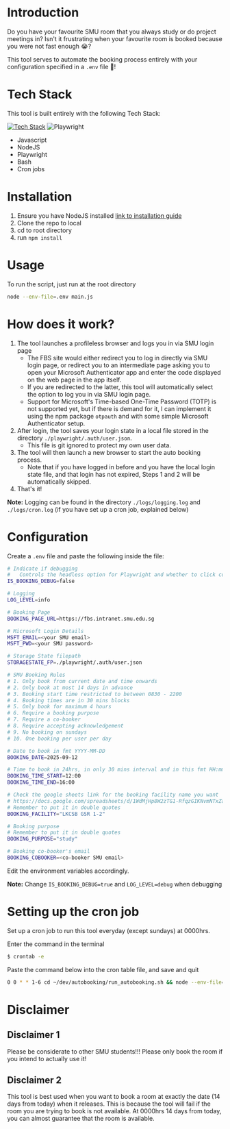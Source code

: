 # Introduction
Do you have your favourite SMU room that you always study or do project meetings in? Isn't it frustrating when your favourite room is booked because you were not fast enough 😭?

This tool serves to automate the booking process entirely with your configuration specified in a `.env` file 🚀!

# Tech Stack
This tool is built entirely with the following Tech Stack:

 [![Tech Stack](https://skillicons.dev/icons?i=js,nodejs,bash)](https://skillicons.dev) ![Playwright]("https://logo.svgcdn.com/l/playwright-plain.svg")


- Javascript
- NodeJS
- Playwright
- Bash
- Cron jobs

# Installation
1. Ensure you have NodeJS installed [link to installation guide](https://nodejs.org/en/download/)
2. Clone the repo to local
3. cd to root directory
4. run `npm install`

# Usage
To run the script, just run at the root directory

```bash
node --env-file=.env main.js
```

# How does it work?
1. The tool launches a profileless browser and logs you in via SMU login page
    - The FBS site would either redirect you to log in directly via SMU login page, or redirect you to an intermediate page asking you to open your Microsoft Authenticator app and enter the code displayed on the web page in the app itself.
    - If you are redirected to the latter, this tool will automatically select the option to log you in via SMU login page.
    - Support for Microsoft's Time-based One-Time Password (TOTP) is not supported yet, but if there is demand for it, I can implement it using the npm package `otpauth` and with some simple Microsoft Authenticator setup.
2. After login, the tool saves your login state in a local file stored in the directory `./playwright/.auth/user.json`.
    - This file is git ignored to protect my own user data.
3. The tool will then launch a new browser to start the auto booking process.
    - Note that if you have logged in before and you have the local login state file, and that login has not expired, Steps 1 and 2 will be automatically skipped.
4. That's it!

**Note:** Logging can be found in the directory `./logs/logging.log` and `./logs/cron.log` (if you have set up a cron job, explained below)

# Configuration
Create a `.env` file and paste the following inside the file:

```bash
# Indicate if debugging 
#   Controls the headless option for Playwright and whether to click confirm at booking page
IS_BOOKING_DEBUG=false

# Logging
LOG_LEVEL=info

# Booking Page
BOOKING_PAGE_URL=https://fbs.intranet.smu.edu.sg

# Microsoft Login Details
MSFT_EMAIL=<your SMU email>
MSFT_PWD=<your SMU password>

# Storage State filepath
STORAGESTATE_FP=./playwright/.auth/user.json

# SMU Booking Rules
# 1. Only book from current date and time onwards
# 2. Only book at most 14 days in advance
# 3. Booking start time restricted to between 0830 - 2200
# 4. Booking times are in 30 mins blocks
# 5. Only book for maximum 4 hours
# 6. Require a booking purpose
# 7. Require a co-booker
# 8. Require accepting acknowledgement
# 9. No booking on sundays
# 10. One booking per user per day

# Date to book in fmt YYYY-MM-DD
BOOKING_DATE=2025-09-12

# Time to book in 24hrs, in only 30 mins interval and in this fmt HH:mm
BOOKING_TIME_START=12:00
BOOKING_TIME_END=16:00

# Check the google sheets link for the booking facility name you want
# https://docs.google.com/spreadsheets/d/1WdMjHp8W2zTG1-RfqzGIKNvmNTxZaTqfgU8d_Oxxx2I/edit?usp=sharing
# Remember to put it in double quotes
BOOKING_FACILITY="LKCSB GSR 1-2"

# Booking purpose
# Remember to put it in double quotes
BOOKING_PURPOSE="study"

# Booking co-booker's email
BOOKING_COBOOKER=<co-booker SMU email>
```

Edit the environment variables accordingly.

**Note:** Change `IS_BOOKING_DEBUG=true` and `LOG_LEVEL=debug` when debugging

# Setting up the cron job
Set up a cron job to run this tool everyday (except sundays) at 0000hrs.

Enter the command in the terminal
```bash
$ crontab -e
```

Paste the command below into the cron table file, and save and quit
```bash
0 0 * * 1-6 cd ~/dev/autobooking/run_autobooking.sh && node --env-file=.env main.js >> logs/cron.log 2>&1
```

# Disclaimer

## Disclaimer 1
Please be considerate to other SMU students!!! Please only book the room if you intend to actually use it!

## Disclaimer 2
This tool is best used when you want to book a room at exactly the date (14 days from today) when it releases. This is because the tool will fail if the room you are trying to book is not available. At 0000hrs 14 days from today, you can almost guarantee that the room is available. 
